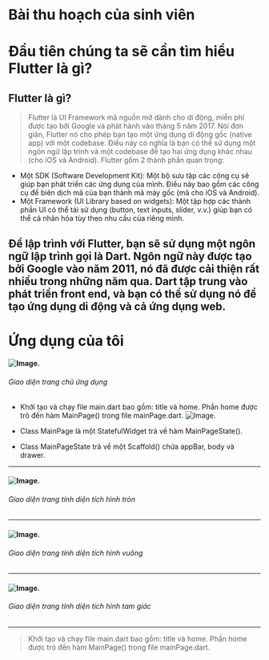 Bài thu hoạch của sinh viên
===========================
# Đầu tiên chúng ta sẽ cần tìm hiểu Flutter là gì?
## Flutter là gì?
> Flutter là UI Framework mã nguồn mở dành cho di động, miễn phí được tạo bởi Google và phát hành vào tháng 5 năm 2017.
Nói đơn giản, Flutter nó cho phép bạn tạo một ứng dụng di động gốc (native app) với một codebase.
Điều này có nghĩa là bạn có thể sử dụng một ngôn ngữ lập trình và một codebase để tạo hai ứng dụng khác nhau (cho iOS và Android).
Flutter gồm 2 thành phần quan trọng:
* Một SDK (Software Development Kit): Một bộ sưu tập các công cụ sẽ giúp bạn phát triển các ứng dụng của mình. Điều này bao gồm các công cụ để biên dịch mã của bạn thành mã máy gốc (mã cho iOS và Android).
* Một Framework (UI Library based on widgets): Một tập hợp các thành phần UI có thể tái sử dụng (button, text inputs, slider, v.v.) giúp bạn có thể cá nhân hóa tùy theo nhu cầu của riêng mình.

Để lập trình với Flutter, bạn sẽ sử dụng một ngôn ngữ lập trình gọi là Dart. Ngôn ngữ này được tạo bởi Google vào năm 2011, nó đã được cải thiện rất nhiều trong những năm qua.
Dart tập trung vào phát triển front end, và bạn có thể sử dụng nó để tạo ứng dụng di động và cả ứng dụng web.
---
# Ứng dụng của tôi
#### ![Image](./images/Homepage.png).
###### Giao diện trang chủ ứng dụng

* Khởi tạo và chạy file main.dart bao gồm: title và home. Phần home được trỏ đến hàm MainPage() trong file mainPage.dart.
![Image](./images/circlepage.png).
* Class MainPage là một StatefulWidget trả về hàm MainPageState().

* Class MainPageState trả về một Scaffold() chứa appBar, body và drawer.

---
#### ![Image](./images/circlepage.png).
###### Giao diện trang tính diện tích hình tròn
---
#### ![Image](./images/squarepage.png).
###### Giao diện trang tính diện tích hình vuông
---
#### ![Image](./images/trianglepage.png).
###### Giao diện trang tính diện tích hình tam giác
---


> Khởi tạo và chạy file main.dart bao gồm: title và home. 
  Phần home được trỏ đến hàm MainPage() trong file mainPage.dart.
